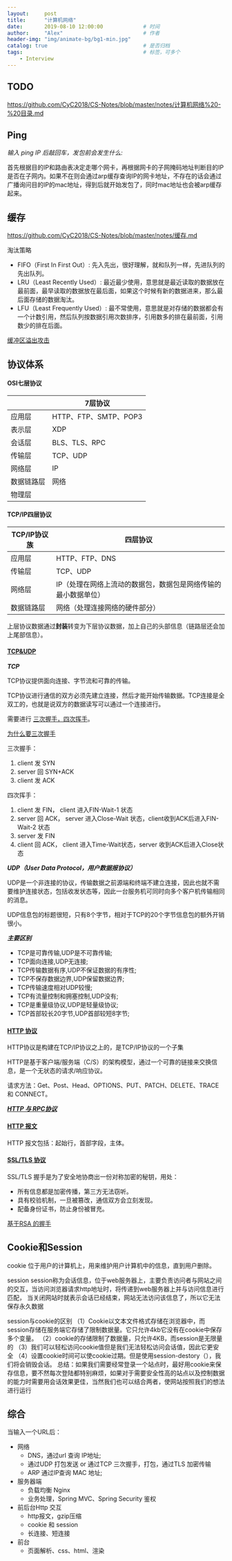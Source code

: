 ```yaml
---
layout:     post         
title:      "计算机网络"
date:       2019-08-10 12:00:00             # 时间
author:     "Alex"                          # 作者
header-img: "img/animate-bg/bg1-min.jpg"
catalog: true                               # 是否归档
tags:                                       # 标签，可多个
    - Interview
---
```


## TODO

https://github.com/CyC2018/CS-Notes/blob/master/notes/计算机网络%20-%20目录.md

## Ping

*输入 ping IP 后敲回车，发包前会发生什么:*

首先根据目的IP和路由表决定走哪个网卡，再根据网卡的子网掩码地址判断目的IP是否在子网内。如果不在则会通过arp缓存查询IP的网卡地址，不存在的话会通过广播询问目的IP的mac地址，得到后就开始发包了，同时mac地址也会被arp缓存起来。

## 缓存

https://github.com/CyC2018/CS-Notes/blob/master/notes/缓存.md

淘汰策略

* FIFO（First In First Out）: 先入先出，很好理解，就和队列一样，先进队列的先出队列。
* LRU（Least Recently Used）: 最近最少使用，意思就是最近读取的数据放在最前面，最早读取的数据放在最后面，如果这个时候有新的数据进来，那么最后面存储的数据淘汰。
* LFU（Least Frequently Used）: 最不常使用，意思就是对存储的数据都会有一个计数引用，然后队列按数据引用次数排序，引用数多的排在最前面，引用数少的排在后面。

[缓冲区溢出攻击](
https://www.cnblogs.com/fanzhidongyzby/archive/2013/08/10/3250405.html)

## 协议体系

#### OSI七层协议

||7层协议|
|--|--|
|应用层|HTTP、FTP、SMTP、POP3|
|表示层|XDP|
|会话层|BLS、TLS、RPC|
|传输层|TCP、UDP|
|网络层|IP|
|数据链路层|网络|
|物理层||

#### TCP/IP四层协议

|TCP/IP协议族|四层协议|
|--|--|
|应用层|HTTP、FTP、DNS|
|传输层|TCP、UDP|
|网络层|IP（处理在网络上流动的数据包，数据包是网络传输的最小数据单位）|
|数据链路层|网络（处理连接网络的硬件部分）|

上层协议数据通过**封装**转变为下层协议数据，加上自己的头部信息（链路层还会加上尾部信息）。

#### [TCP&UDP](https://blog.csdn.net/lzj2504476514/article/details/81454754)

***TCP***

TCP协议提供面向连接、字节流和可靠的传输。

TCP协议进行通信的双方必须先建立连接，然后才能开始传输数据。TCP连接是全双工的，也就是说双方的数据读写可以通过一个连接进行。

需要进行 [三次握手，四次挥手](https://blog.csdn.net/whuslei/article/details/6667471)。

[为什么要三次握手](https://blog.csdn.net/to_be_better/article/details/54885684)

三次握手：

1. client 发 SYN
2. server 回 SYN+ACK
3. client 发 ACK

四次挥手：

1. client 发 FIN， client 进入FIN-Wait-1 状态
2. server 回 ACK， server 进入Close-Wait 状态，client收到ACK后进入FIN-Wait-2 状态
3. server 发 FIN
4. client 回 ACK， client 进入Time-Wait状态，server 收到ACK后进入Close状态

***UDP（User Data Protocol，用户数据报协议）***

UDP是一个非连接的协议，传输数据之前源端和终端不建立连接，因此也就不需要维护连接状态，包括收发状态等，因此一台服务机可同时向多个客户机传输相同的消息。

UDP信息包的标题很短，只有8个字节，相对于TCP的20个字节信息包的额外开销很小。

***主要区别***

* TCP是可靠传输,UDP是不可靠传输;
* TCP面向连接,UDP无连接;
* TCP传输数据有序,UDP不保证数据的有序性;
* TCP不保存数据边界,UDP保留数据边界;
* TCP传输速度相对UDP较慢;
* TCP有流量控制和拥塞控制,UDP没有;
* TCP是重量级协议,UDP是轻量级协议;
* TCP首部较长20字节,UDP首部较短8字节;

#### [HTTP 协议](https://www.runoob.com/http/http-messages.html)

HTTP协议是构建在TCP/IP协议之上的，是TCP/IP协议的一个子集

HTTP是基于客户端/服务端（C/S）的架构模型，通过一个可靠的链接来交换信息，是一个无状态的请求/响应协议。

请求方法：Get、Post、Head、OPTIONS、PUT、PATCH、DELETE、TRACE 和 CONNECT。

***[HTTP 与 RPC协议](https://www.zhihu.com/question/41609070)***

#### [HTTP 报文](https://www.jianshu.com/p/8f61c95c078d)

HTTP 报文包括：起始行，首部字段，主体。

#### [SSL/TLS 协议](https://www.ruanyifeng.com/blog/2014/02/ssl_tls.html)

SSL/TLS 握手是为了安全地协商出一份对称加密的秘钥，用处：

* 所有信息都是加密传播，第三方无法窃听。
* 具有校验机制，一旦被篡改，通信双方会立刻发现。
* 配备身份证书，防止身份被冒充。

[基于RSA 的握手](https://razeencheng.com/post/ssl-handshake-detail.html)

## Cookie和Session

cookie
位于用户的计算机上，用来维护用户计算机中的信息，直到用户删除。

session
session称为会话信息，位于web服务器上，主要负责访问者与网站之间的交互，当访问浏览器请求http地址时，将传递到web服务器上并与访问信息进行匹配， 当关闭网站时就表示会话已经结束，网站无法访问该信息了，所以它无法保存永久数据

session与cookie的区别
（1）Cookie以文本文件格式存储在浏览器中，而session存储在服务端它存储了限制数据量。它只允许4kb它没有在cookie中保存多个变量。
（2）cookie的存储限制了数据量，只允许4KB，而session是无限量的
（3）我们可以轻松访问cookie值但是我们无法轻松访问会话值，因此它更安全
（4）设置cookie时间可以使cookie过期。但是使用session-destory（），我们将会销毁会话。
总结：如果我们需要经常登录一个站点时，最好用cookie来保存信息，要不然每次登陆都特别麻烦，如果对于需要安全性高的站点以及控制数据的能力时需要用会话效果更佳，当然我们也可以结合两者，使网站按照我们的想法进行运行

## 综合

当输入一个URL后：

* 网络
  * DNS，通过url 查询 IP地址;
  * 通过UDP 打包发送 or 通过TCP 三次握手，打包，通过TLS 加密传输
  * ARP 通过IP查询 MAC 地址;
* 服务器端
  * 负载均衡 Nginx
  * 业务处理，Spring MVC、Spring Security 鉴权
* 前后台Http 交互
  * http报文，gzip压缩
  * cookie 和 session
  * 长连接、短连接
* 前台
  * 页面解析、css、html、渲染
